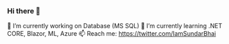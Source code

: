 ### Hi there 👋

 🔭  I’m currently working on Database (MS SQL)
 🌱  I’m currently learning .NET CORE, Blazor, ML, Azure
 📫  Reach me: https://twitter.com/IamSundarBhai
